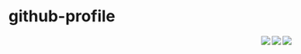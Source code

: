# github-profile

<a href="https://github.com/lelerukjaymoh">
  <img align="right" src="https://github-readme-stats.vercel.app/api?username=lelerukjaymoh&theme=radical&show_icons=true&count_private=true" />
</a>

<a href="https://github.com/lelerukjaymoh">
  <img align="right" src="https://github-readme-stats.vercel.app/api/pin/?username=lelerukjaymoh&repo=django-startproject&show_owner=true&theme=algolia" />
</a>

<a href="https://github.com/lelerukjaymoh">
  <img align="right" src="https://github-readme-stats.vercel.app/api/top-langs/?username=lelerukjaymoh" />
</a>


